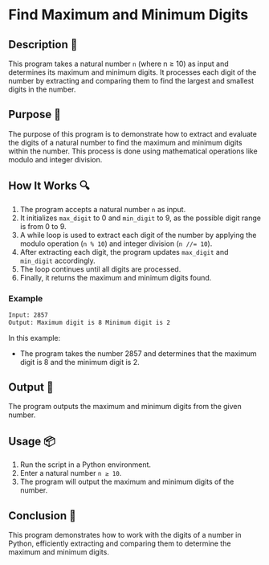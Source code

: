 # Find Maximum and Minimum Digits

## Description 📝

This program takes a natural number `n` (where n ≥ 10) as input and determines its maximum and minimum digits.
It processes each digit of the number by extracting and comparing them to find the largest and smallest digits in the number.

## Purpose 🎯

The purpose of this program is to demonstrate how to extract and evaluate the digits of a natural number to find the maximum and minimum digits within the number.
This process is done using mathematical operations like modulo and integer division.

## How It Works 🔍

1. The program accepts a natural number `n` as input.
2. It initializes `max_digit` to 0 and `min_digit` to 9, as the possible digit range is from 0 to 9.
3. A while loop is used to extract each digit of the number by applying the modulo operation (`n % 10`) and integer division (`n //= 10`).
4. After extracting each digit, the program updates `max_digit` and `min_digit` accordingly.
5. The loop continues until all digits are processed.
6. Finally, it returns the maximum and minimum digits found.

### Example

```bash
Input: 2857
Output: Maximum digit is 8 Minimum digit is 2

```

In this example:

-   The program takes the number 2857 and determines that the maximum digit is 8 and the minimum digit is 2.

## Output 📜

The program outputs the maximum and minimum digits from the given number.

## Usage 📦

1. Run the script in a Python environment.
2. Enter a natural number `n ≥ 10`.
3. The program will output the maximum and minimum digits of the number.

## Conclusion 🚀

This program demonstrates how to work with the digits of a number in Python, efficiently extracting and comparing them to determine the maximum and minimum digits.
